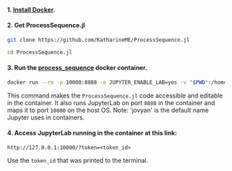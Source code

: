 #### 1. [Install Docker](https://www.docker.com/get-started).

#### 2. Get ProcessSequence.jl

```sh
git clone https://github.com/KatharineME/ProcessSequence.jl

cd ProcessSequence.jl
```

#### 3. Run the [process_sequence](https://hub.docker.com/repository/docker/katharineme/process_sequence) docker container.

```sh
docker run --rm -p 10000:8888 -e JUPYTER_ENABLE_LAB=yes -v "$PWD":/home/jovyan/ProcessSequence.jl katharineme/process_sequence
```

This command makes the `ProcessSequence.jl` code accessible and editable in the container. It also runs JupyterLab on port `8888` in the container and maps it to port `10000` on the host OS. Note: 'jovyan' is the default name Jupyter uses in containers. 

#### 4. Access JupyterLab running in the container at this link:

`http://127.0.0.1:10000/?token=<token_id>`

Use the `token_id` that was printed to the terminal.
